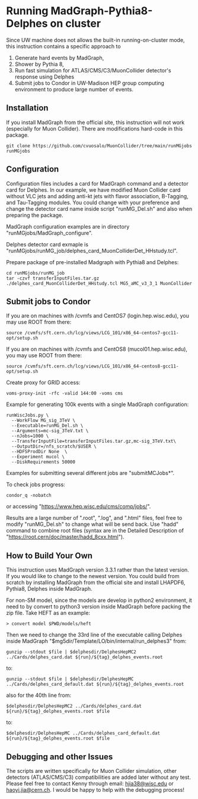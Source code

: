 # Running MadGraph-Pythia8-Delphes on cluster
Since UW machine does not allows the built-in running-on-cluster mode, this instruction contains a specific approach to
1) Generate hard events by MadGraph,
2) Shower by Pythia 8,
3) Run fast simulation for ATLAS/CMS/C3/MuonCollider detector's response using Delphes
4) Submit jobs to Condor in UW-Madison HEP group computing environment to produce large number of events.
## Installation
If you install MadGraph from the official site, this instruction will not work (especially for Muon Collider). There are modifications hard-code in this package.

```
git clone https://github.com/cvuosalo/MuonCollider/tree/main/runMGjobs runMGjobs
```
## Configuration
Configuration files includes a card for MadGraph command and a detector card for Delphes. In our example, we have modified Muon Collider card without VLC jets and adding anti-kt jets with flavor association, B-Tagging, and Tau-Tagging modules. You could change with your preference and change the detector card name inside script "runMG\_Del.sh" and also when preparing the package.

MadGraph configuration examples are in directory "runMGjobs/MadGraph\_configure".

Delphes detector card exmaple is "runMGjobs/runMG\_job/delphes\_card\_MuonColliderDet\_HHstudy.tcl".

Prepare package of pre-installed Madgraph with Pythia8 and Delphes:


```
cd runMGjobs/runMG_job
tar -czvf transferInputFiles.tar.gz ./delphes_card_MuonColliderDet_HHstudy.tcl MG5_aMC_v3_3_1 MuonCollider
```
## Submit jobs to Condor

If you are on machines with /cvmfs and CentOS7 (login.hep.wisc.edu), you may use ROOT from there:

```
source /cvmfs/sft.cern.ch/lcg/views/LCG_101/x86_64-centos7-gcc11-opt/setup.sh 
```

If you are on machines with /cvmfs and CentOS8 (mucol01.hep.wisc.edu), you may use ROOT from there:

```
source /cvmfs/sft.cern.ch/lcg/views/LCG_101/x86_64-centos8-gcc11-opt/setup.sh
```
Create proxy for GRID access:

```
voms-proxy-init -rfc -valid 144:00 -voms cms
```

Example for generating 100k events with a single MadGraph configuration:

```
runWiscJobs.py \
  --WorkFlow MG_sig_3TeV \
  --Executable=runMG_Del.sh \
  --Arguments=mc-sig_3TeV.txt \
  --nJobs=1000 \
  --TransferInputFile=transferInputFiles.tar.gz,mc-sig_3TeV.txt\
  --OutputDir=/nfs_scratch/$USER \
  --HDFSProdDir None  \
  --Experiment mucol \
  --DiskRequirements 50000
```
Examples for submitting several different jobs are "submitMCJobs\*".

To check jobs progress:

```
condor_q -nobatch
```

or accessing "https://www.hep.wisc.edu/cms/comp/jobs/".

Results are a large number of ".root", ".log", and ".html" files, feel free to modify "runMG_Del.sh" to change what will be send back. Use "hadd" command to combine root files (syntax are in the Detailed Description of "https://root.cern/doc/master/hadd_8cxx.html").

## How to Build Your Own
This instruction uses MadGraph version 3.3.1 rather than the latest version. If you would like to change to the newest version. You could build from scratch by installing MadGraph from the official site and install LHAPDF6, Pythia8, Delphes inside MadGraph. 

For non-SM model, since the models are develop in python2 environment, it need to by convert to python3 version inside MadGraph before packing the zip file. Take HEFT as an example:

```
> convert model $PWD/models/heft

```
Then we need to change the 33rd line of the executable calling Delphes inside MadGraph "$mg5dir/Template/LO/bin/internal/run_delphes3" from:

```
gunzip --stdout $file | $delphesdir/DelphesHepMC2 ../Cards/delphes_card.dat ${run}/${tag}_delphes_events.root
```

to:

```
gunzip --stdout $file | $delphesdir/DelphesHepMC ../Cards/delphes_card_default.dat ${run}/${tag}_delphes_events.root
```

also for the 40th line from:

```
$delphesdir/DelphesHepMC2 ../Cards/delphes_card.dat  ${run}/${tag}_delphes_events.root $file
```

to:

```
$delphesdir/DelphesHepMC ../Cards/delphes_card_default.dat  ${run}/${tag}_delphes_events.root $file
```

## Debugging and other Issues
The scripts are written specifically for Muon Collider simulation, other detectors (ATLAS/CMS/C3) compatibilities are added later without any test. Please feel free to contact Kenny through email: hjia38@wisc.edu or haoyi.jia@cern.ch. I would be happy to help with the debugging process!


